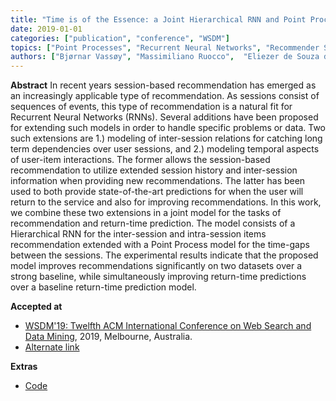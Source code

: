 ```yaml
---
title: "Time is of the Essence: a Joint Hierarchical RNN and Point Process Model for Time and Item Predictions"
date: 2019-01-01
categories: ["publication", "conference", "WSDM"]
topics: ["Point Processes", "Recurrent Neural Networks", "Recommender Systems"]
authors: ["Bjørnar Vassøy", "Massimiliano Ruocco",  "Eliezer de Souza da Silva", "Erlend Aune"]
---
```


**Abstract**
In recent years session-based recommendation has emerged as an increasingly applicable type of recommendation. As sessions consist of sequences of events, this type of recommendation is a natural fit for Recurrent Neural Networks (RNNs). Several additions have been proposed for extending such models in order to handle specific problems or data. Two such extensions are 1.) modeling of inter-session relations for catching long term dependencies over user sessions, and 2.) modeling temporal aspects of user-item interactions. The former allows the session-based recommendation to utilize extended session history and inter-session information when providing new recommendations. The latter has been used to both provide state-of-the-art predictions for when the user will return to the service and also for improving recommendations. In this work, we combine these two extensions in a joint model for the tasks of recommendation and return-time prediction. The model consists of a Hierarchical RNN for the inter-session and intra-session items recommendation extended with a Point Process model for the time-gaps between the sessions. The experimental results indicate that the proposed model improves recommendations significantly on two datasets over a strong baseline, while simultaneously improving return-time predictions over a baseline return-time prediction model.

**Accepted at** 
- [WSDM'19: Twelfth ACM International Conference on Web Search and Data Mining](https://dl.acm.org/doi/abs/10.1145/3289600.3290987), 2019, Melbourne, Australia.
- [Alternate link](https://arxiv.org/pdf/1812.01276)

**Extras**
- [Code](https://github.com/BjornarVass/Recsys)
